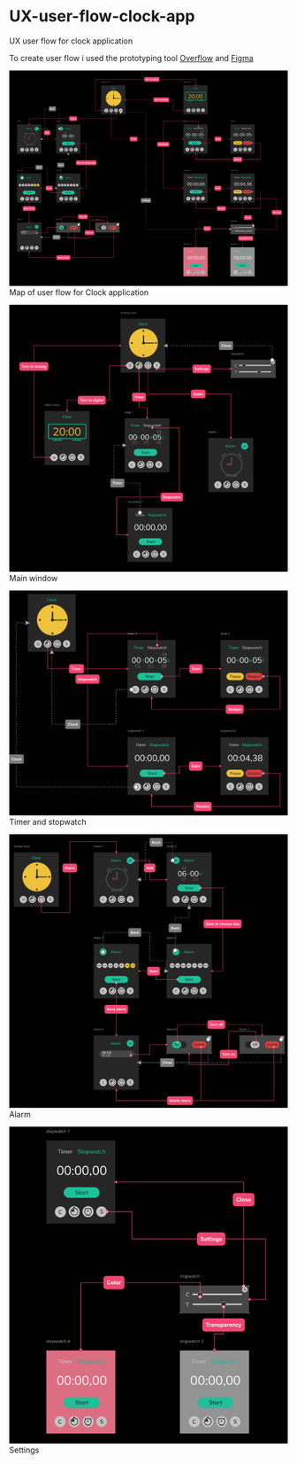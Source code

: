 # UX-user-flow-clock-app
UX user flow for clock application

To create user flow i used the prototyping tool [Overflow](https://overflow.io) and [Figma](https://www.figma.com/file/P7KwTjoUuF9N5oAGgLzGlM/clock)

![Screenshot](image3.png)
Map of user flow for Clock application

![Screenshot](image7.png)
Main window

![Screenshot](image4.png)
Timer and stopwatch

![Screenshot](image1.png)
Alarm

![Screenshot](image8.png)
Settings
